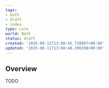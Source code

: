```yaml
---
tags:
- both
- draft
- index
type: Lore
world: Both
status: draft
created: '2025-08-11T13:08:45.720887+00:00'
updated: '2025-08-11T13:08:48.290298+00:00'
---
```



## Overview

TODO
